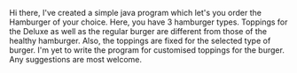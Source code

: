 Hi there,
I've created a simple java program which let's you order the Hamburger of your choice. Here, you have 3 hamburger types. Toppings for the Deluxe as well as the regular burger are different from those of the healthy hamburger. Also, the toppings are fixed for the selected type of burger. I'm yet to write the program for customised toppings for the burger.
Any suggestions are most welcome.


